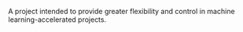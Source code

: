 A project intended to provide greater flexibility and control in machine learning-accelerated projects.
